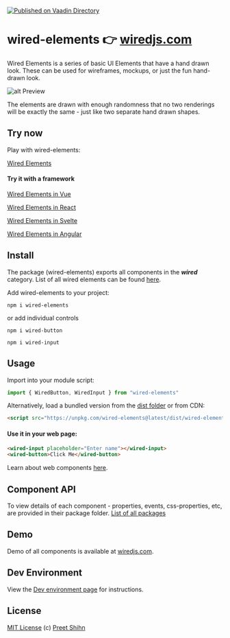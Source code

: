 [![Published on Vaadin  Directory](https://img.shields.io/badge/Vaadin%20Directory-published-00b4f0.svg)](https://vaadin.com/directory/search?keyword=wiredjs)

# wired-elements 👉 [wiredjs.com](https://wiredjs.com)
Wired Elements is a series of basic UI Elements that have a hand drawn look. These can be used for wireframes, mockups, or just the fun hand-drawn look. 

![alt Preview](https://i.imgur.com/qttPllg.png)

The elements are drawn with enough randomness that no two renderings will be exactly the same - just like two separate hand drawn shapes. 

## Try now
Play with wired-elements:

[Wired Elements](https://codesandbox.io/s/p77jkn13nq)

#### Try it with a framework

[Wired Elements in Vue](https://glitch.com/~wired-elements-vue)

[Wired Elements in React](https://codesandbox.io/embed/xrll5wyl8w)

[Wired Elements in Svelte](https://svelte.dev/repl?version=3.0.0&gist=abf635c032a20c3e18b510c7a15eaac5)

[Wired Elements in Angular](https://ng-run.com/edit/TRjDTfMDLaa1d7GRoXQd)


## Install

The package (wired-elements) exports all components in the **_wired_** category. List of all wired elements can be found [here](https://github.com/wiredjs/wired-elements/tree/master/packages).

Add wired-elements to your project:
```
npm i wired-elements
```
or add individual controls
```
npm i wired-button
```
```
npm i wired-input
```


## Usage

Import into your module script:
```javascript
import { WiredButton, WiredInput } from "wired-elements"
```

Alternatively, load a bundled version from the [dist folder](https://github.com/wiredjs/wired-elements/tree/master/packages/all/dist) or from CDN:

```html
<script src="https://unpkg.com/wired-elements@latest/dist/wired-elements.bundled.js"></script>
```

#### Use it in your web page:
```html
<wired-input placeholder="Enter name"></wired-input>
<wired-button>Click Me</wired-button>
```

Learn about web components [here](https://developer.mozilla.org/en-US/docs/Web/Web_Components).

## Component API

To view details of each component - properties, events, css-properties, etc, are provided in their package folder. 
[List of all packages](https://github.com/wiredjs/wired-elements/tree/master/packages)

## Demo

Demo of all components is available at [wiredjs.com](https://wiredjs.com/showcase.html).

## Dev Environment

View the [Dev environment page](https://github.com/wiredjs/wired-elements/wiki/Dev-Environment) for instructions.

## License
[MIT License](https://github.com/wiredjs/wired-elements/blob/master/LICENSE) (c) [Preet Shihn](https://twitter.com/preetster)
